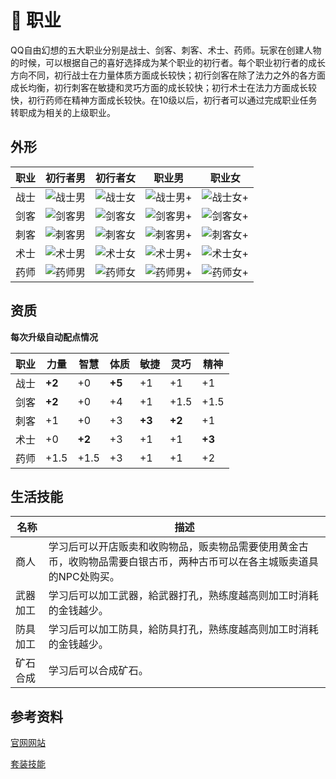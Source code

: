 # 🏃‍ 职业

QQ自由幻想的五大职业分别是战士、剑客、刺客、术士、药师。玩家在创建人物的时候，可以根据自己的喜好选择成为某个职业的初行者。每个职业初行者的成长方向不同，初行战士在力量体质方面成长较快；初行剑客在除了法力之外的各方面成长均衡，初行刺客在敏捷和灵巧方面的成长较快；初行术士在法力方面成长较快，初行药师在精神方面成长较快。在10级以后，初行者可以通过完成职业任务转职成为相关的上级职业。

## 外形

| 职业 |                    初行者男                    |                    初行者女                    | 职业男                                          | 职业女                                          |
| ---- | :--------------------------------------------: | :--------------------------------------------: | ----------------------------------------------- | ----------------------------------------------- |
| 战士 | ![战士男](/static/images/game/zhiye/zs_nm.jpg) | ![战士女](/static/images/game/zhiye/zs_nw.jpg) | ![战士男+](/static/images/game/zhiye/zs_ow.jpg) | ![战士女+](/static/images/game/zhiye/zs_ow.jpg) |
| 剑客 | ![剑客男](/static/images/game/zhiye/jk_nm.jpg) | ![剑客女](/static/images/game/zhiye/jk_nw.jpg) | ![剑客男+](/static/images/game/zhiye/jk_om.jpg) | ![剑客女+](/static/images/game/zhiye/jk_ow.jpg) |
| 刺客 | ![刺客男](/static/images/game/zhiye/ck_nm.jpg) | ![刺客女](/static/images/game/zhiye/ck_nw.jpg) | ![刺客男+](/static/images/game/zhiye/ck_om.jpg) | ![刺客女+](/static/images/game/zhiye/ck_ow.jpg) |
| 术士 | ![术士男](/static/images/game/zhiye/ss_nm.jpg) | ![术士女](/static/images/game/zhiye/ss_nw.jpg) | ![术士男+](/static/images/game/zhiye/ss_om.jpg) | ![术士女+](/static/images/game/zhiye/ss_ow.jpg) |
| 药师 | ![药师男](/static/images/game/zhiye/ys_nm.jpg) | ![药师女](/static/images/game/zhiye/ys_nw.jpg) | ![药师男+](/static/images/game/zhiye/ys_om.jpg) | ![药师女+](/static/images/game/zhiye/ys_ow.jpg) |

## 资质

**每次升级自动配点情况**

| 职业 | 力量   | 智慧   | 体质   | 敏捷   | 灵巧   | 精神   |
| ---- | ------ | ------ | ------ | ------ | ------ | ------ |
| 战士 | **+2** | +0     | **+5** | +1     | +1     | +1     |
| 剑客 | **+2** | +0     | +4     | +1     | +1.5   | +1.5   |
| 刺客 | +1     | +0     | +3     | **+3** | **+2** | +1     |
| 术士 | +0     | **+2** | +3     | +1     | +1     | **+3** |
| 药师 | +1.5   | +1.5   | +3     | +1     | +1     | +2     |

## 生活技能

| 名称     | 描述                                                         |
| -------- | ------------------------------------------------------------ |
| 商人     | 学习后可以开店贩卖和收购物品，贩卖物品需要使用黄金古币，收购物品需要白银古币，两种古币可以在各主城贩卖道具的NPC处购买。 |
| 武器加工 | 学习后可以加工武器，給武器打孔，熟练度越高则加工时消耗的金钱越少。 |
| 防具加工 | 学习后可以加工防具，給防具打孔，熟练度越高则加工时消耗的金钱越少。 |
| 矿石合成 | 学习后可以合成矿石。                                         |



## 参考资料

[官网网站](http://ffo.qq.com/new/gameData/zyxt_cxz.htm)

[套装技能](http://ffo.qq.com/act/a20090109tzjn/)